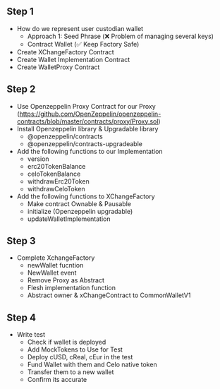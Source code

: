 ## Step 1

- How do we represent user custodian wallet
  - Approach 1: Seed Phrase (❌ Problem of managing several keys)
  - Contract Wallet (✅ Keep Factory Safe)
- Create XChangeFactory Contract
- Create Wallet Implementation Contract
- Create WalletProxy Contract

## Step 2

- Use Openzeppelin Proxy Contract for our Proxy (https://github.com/OpenZeppelin/openzeppelin-contracts/blob/master/contracts/proxy/Proxy.sol)
- Install Openzeppelin library & Upgradable library
  - @openzeppelin/contracts
  - @openzeppelin/contracts-upgradeable
- Add the following functions to our Implementation
  - version
  - erc20TokenBalance
  - celoTokenBalance
  - withdrawErc20Token
  - withdrawCeloToken
- Add the following functions to XChangeFactory
  - Make contract Ownable & Pausable
  - initialize (Openzeppelin upgradable)
  - updateWalletImplementation

## Step 3

- Complete XchangeFactory
  - newWallet fucntion
  - NewWallet event
  - Remove Proxy as Abstract
  - Flesh implementation function
  - Abstract owner & xChangeContract to CommonWalletV1


## Step 4

- Write test
  - Check if wallet is deployed
  - Add MockTokens to Use for Test
  - Deploy cUSD, cReal, cEur in the test
  - Fund Wallet with them and Celo native token 
  - Transfer them to a new wallet
  - Confirm its accurate